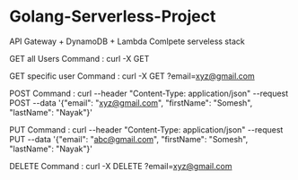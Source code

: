 # Golang-Serverless-Project

API Gateway + DynamoDB + Lambda Comlpete serveless stack

GET all Users Command : curl -X GET <URL>

GET specific user Command : curl -X GET <URL>\?email\=xyz@gmail.com

POST Command : curl --header "Content-Type: application/json" --request POST --data '{"email": "xyz@gmail.com", "firstName": "Somesh", "lastName": "Nayak"}' <URL>

PUT Command : curl --header "Content-Type: application/json" --request PUT --data '{"email": "abc@gmail.com", "firstName": "Somesh", "lastName": "Nayak"}' <URL> 

DELETE Command : curl -X DELETE <URL>\?email\=xyz@gmail.com
